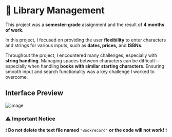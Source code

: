 # 📘 Library Management

This project was a **semester-grade** assignment and the result of **4 months of work**.

In this project, I focused on providing the user **flexibility** to enter characters and strings for various inputs, such as **dates, prices,** and **ISBNs**.

Throughout the project, I encountered many challenges, especially with **string handling**. Managing spaces between characters can be difficult—especially when handling **books with similar starting characters**. Ensuring smooth input and search functionality was a key challenge I worked to overcome.

## Interface Preview
![image](https://github.com/user-attachments/assets/c0d67cd5-ce55-4888-a5df-6e2cdc7b2cac)

### ⚠️ Important Notice
❗ **Do not delete the text file named** `"Bookrecord"` **or the code will not work!** ❗
